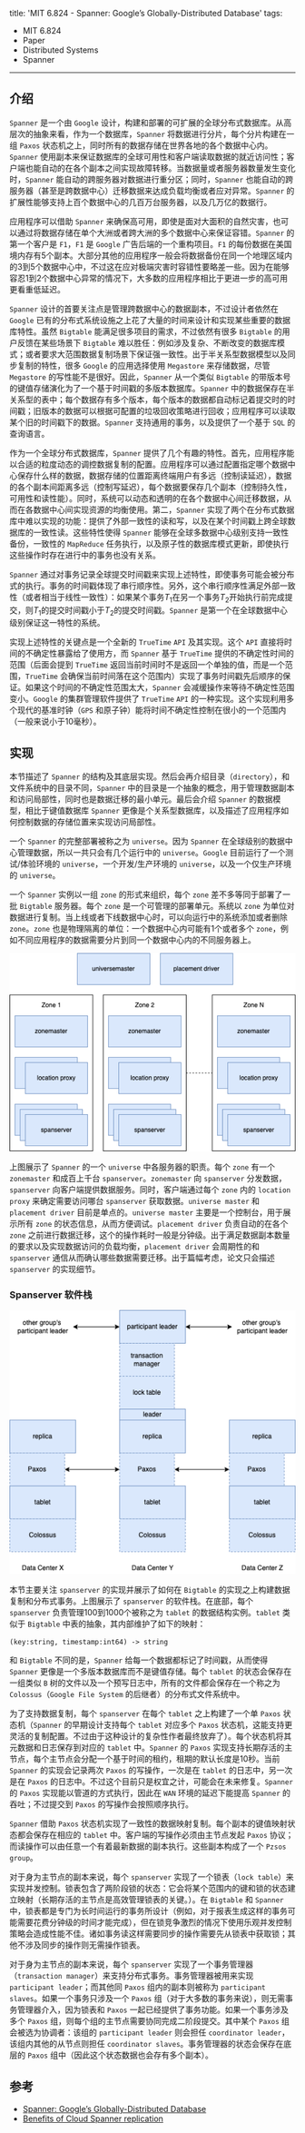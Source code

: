 title: 'MIT 6.824 - Spanner: Google’s Globally-Distributed Database'
tags:
- MIT 6.824
- Paper
- Distributed Systems
- Spanner
---

## 介绍
`Spanner` 是一个由 `Google` 设计，构建和部署的可扩展的全球分布式数据库。从高层次的抽象来看，作为一个数据库，`Spanner` 将数据进行分片，每个分片构建在一组 `Paxos` 状态机之上，同时所有的数据存储在世界各地的各个数据中心内。`Spanner` 使用副本来保证数据库的全球可用性和客户端读取数据的就近访问性；客户端也能自动的在各个副本之间实现故障转移。当数据量或者服务器数量发生变化时，`Spanner` 能自动的跨服务器对数据进行重分区；同时，`Spanner` 也能自动的跨服务器（甚至是跨数据中心）迁移数据来达成负载均衡或者应对异常。`Spanner` 的扩展性能够支持上百个数据中心的几百万台服务器，以及几万亿的数据行。

应用程序可以借助 `Spanner` 来确保高可用，即使是面对大面积的自然灾害，也可以通过将数据存储在单个大洲或者跨大洲的多个数据中心来保证容错。`Spanner` 的第一个客户是 `F1`，`F1` 是 `Google` 广告后端的一个重构项目。`F1` 的每份数据在美国境内存有5个副本。大部分其他的应用程序一般会将数据备份在同一个地理区域内的3到5个数据中心中，不过这在应对极端灾害时容错性要略差一些。因为在能够容忍1到2个数据中心异常的情况下，大多数的应用程序相比于更进一步的高可用更看重低延迟。

`Spanner` 设计的首要关注点是管理跨数据中心的数据副本，不过设计者依然在 `Google` 已有的分布式系统设施之上花了大量的时间来设计和实现某些重要的数据库特性。虽然 `Bigtable` 能满足很多项目的需求，不过依然有很多 `Bigtable` 的用户反馈在某些场景下 `Bigtable` 难以胜任：例如涉及复杂、不断改变的数据库模式；或者要求大范围数据复制场景下保证强一致性。出于半关系型数据模型以及同步复制的特性，很多 `Google` 的应用选择使用 `Megastore` 来存储数据，尽管 `Megastore` 的写性能不是很好。因此，`Spanner` 从一个类似 `Bigtable` 的带版本号的键值存储演化为了一个基于时间戳的多版本数据库。`Spanner` 中的数据保存在半关系型的表中；每个数据存有多个版本，每个版本的数据都自动标记着提交时的时间戳；旧版本的数据可以根据可配置的垃圾回收策略进行回收；应用程序可以读取某个旧的时间戳下的数据。`Spanner` 支持通用的事务，以及提供了一个基于 `SQL` 的查询语言。

作为一个全球分布式数据库，`Spanner` 提供了几个有趣的特性。首先，应用程序能以合适的粒度动态的调控数据复制的配置。应用程序可以通过配置指定哪个数据中心保存什么样的数据，数据存储的位置距离终端用户有多远（控制读延迟），数据的各个副本间距离多远（控制写延迟），每个数据要保存几个副本（控制持久性，可用性和读性能）。同时，系统可以动态和透明的在各个数据中心间迁移数据，从而在各数据中心间实现资源的均衡使用。第二，`Spanner` 实现了两个在分布式数据库中难以实现的功能：提供了外部一致性的读和写，以及在某个时间戳上跨全球数据库的一致性读。这些特性使得 `Spanner` 能够在全球多数据中心级别支持一致性备份，一致性的 `MapReduce` 任务执行，以及原子性的数据库模式更新，即使执行这些操作时存在进行中的事务也没有关系。

`Spanner` 通过对事务记录全球提交时间戳来实现上述特性，即使事务可能会被分布式的执行。事务的时间戳体现了串行顺序性。另外，这个串行顺序性满足外部一致性（或者相当于线性一致性）：如果某个事务$T_1$在另一个事务$T_2$开始执行前完成提交，则$T_1$的提交时间戳小于$T_2$的提交时间戳。`Spanner` 是第一个在全球数据中心级别保证这一特性的系统。

实现上述特性的关键点是一个全新的 `TrueTime` `API` 及其实现。这个 `API` 直接将时间的不确定性暴露给了使用方，而 `Spanner` 基于 `TrueTime` 提供的不确定性时间的范围（后面会提到 `TrueTime` 返回当前时间时不是返回一个单独的值，而是一个范围，`TrueTime` 会确保当前时间落在这个范围内）实现了事务时间戳先后顺序的保证。如果这个时间的不确定性范围太大，`Spanner` 会减缓操作来等待不确定性范围变小。`Google` 的集群管理软件提供了 `TrueTime` `API` 的一种实现。这个实现利用多个现代的基准时钟（`GPS` 和原子钟）能将时间不确定性控制在很小的一个范围内（一般来说小于10毫秒）。

## 实现
本节描述了 `Spanner` 的结构及其底层实现。然后会再介绍目录（`directory`），和文件系统中的目录不同，`Spanner` 中的目录是一个抽象的概念，用于管理数据副本和访问局部性，同时也是数据迁移的最小单元。最后会介绍 `Spanner` 的数据模型，相比于键值数据库 `Spanner` 更像是个关系型数据库，以及描述了应用程序如何控制数据的存储位置来实现访问局部性。

一个 `Spanner` 的完整部署被称之为 `universe`。因为 `Spanner` 在全球级别的数据中心管理数据，所以一共只会有几个运行中的 `universe`。`Google` 目前运行了一个测试/体验环境的 `universe`，一个开发/生产环境的 `universe`，以及一个仅生产环境的 `universe`。

一个 `Spanner` 实例以一组 `zone` 的形式来组织，每个 `zone` 差不多等同于部署了一批 `Bigtable` 服务器。每个 `zone` 是一个可管理的部署单元。系统以 `zone` 为单位对数据进行复制。当上线或者下线数据中心时，可以向运行中的系统添加或者删除 `zone`。`zone` 也是物理隔离的单位：一个数据中心内可能有1个或者多个 `zone`，例如不同应用程序的数据需要分片到同一个数据中心内的不同服务器上。

![alt](/images/spanner-1.png)

上图展示了 `Spanner` 的一个 `universe` 中各服务器的职责。每个 `zone` 有一个 `zonemaster` 和成百上千台 `spanserver`。`zonemaster` 向 `spanserver` 分发数据，`spanserver` 向客户端提供数据服务。同时，客户端通过每个 `zone` 内的 `location proxy` 来确定需要访问哪台 `spanserver` 获取数据。`universe master` 和 `placement driver` 目前是单点的。`universe master` 主要是一个控制台，用于展示所有 `zone` 的状态信息，从而方便调试。`placement driver` 负责自动的在各个 `zone` 之前进行数据迁移，这个的操作耗时一般是分钟级。出于满足数据副本数量的要求以及实现数据访问的负载均衡，`placement driver` 会周期性的和 `spanserver` 通信从而确认哪些数据需要迁移。出于篇幅考虑，论文只会描述 `spanserver` 的实现细节。

### Spanserver 软件栈
![alt](/images/spanner-2.png)

本节主要关注 `spanserver` 的实现并展示了如何在 `Bigtable` 的实现之上构建数据复制和分布式事务。上图展示了 `spanserver` 的软件栈。在底部，每个 `spanserver` 负责管理100到1000个被称之为 `tablet` 的数据结构实例。`tablet` 类似于 `Bigtable` 中表的抽象，其内部维护了如下的映射：

```
(key:string, timestamp:int64) -> string
```

和 `Bigtable` 不同的是，`Spanner` 给每一个数据都标记了时间戳，从而使得 `Spanner` 更像是一个多版本数据库而不是键值存储。每个 `tablet` 的状态会保存在一组类似 `B` 树的文件以及一个预写日志中，所有的文件都会保存在一个称之为 `Colossus`（`Google File System` 的后继者）的分布式文件系统中。

为了支持数据复制，每个 `spanserver` 在每个 `tablet` 之上构建了一个单 `Paxos` 状态机（`Spanner` 的早期设计支持每个 `tablet` 对应多个 `Paxos` 状态机，这能支持更灵活的复制配置。不过由于这种设计的复杂性作者最终放弃了）。每个状态机将其元数据和日志保存到对应的 `tablet` 中。`Spanner` 的 `Paxos` 实现支持长期存活的主节点，每个主节点会分配一个基于时间的租约，租期的默认长度是10秒。当前 `Spanner` 的实现会记录两次 `Paxos` 的写操作，一次是在 `tablet` 的日志中，另一次是在 `Paxos` 的日志中。不过这个目前只是权宜之计，可能会在未来修复。`Spanner` 的 `Paxos` 实现能以管道的方式执行，因此在 `WAN` 环境的延迟下能提高 `Spanner` 的吞吐；不过提交到 `Paxos` 的写操作会按照顺序执行。

`Spanner` 借助 `Paxos` 状态机实现了一致性的数据映射复制。每个副本的键值映射状态都会保存在相应的 `tablet` 中。客户端的写操作必须由主节点发起 `Paxos` 协议；而读操作可以由任意一个有着最新数据的副本执行。这些副本构成了一个 `Pzsos group`。

对于身为主节点的副本来说，每个 `spanserver` 实现了一个锁表（`lock table`）来实现并发控制。锁表包含了两阶段锁的状态：它会将某个范围内的键和锁的状态建立映射（长期存活的主节点是高效管理锁表的关键。）。在 `Bigtable` 和 `Spanner` 中，锁表都是专门为长时间运行的事务所设计（例如，对于报表生成这样的事务可能需要花费分钟级的时间才能完成），但在锁竞争激烈的情况下使用乐观并发控制策略会造成性能不佳。诸如事务读这样需要同步的操作需要先从锁表中获取锁；其他不涉及同步的操作则无需操作锁表。

对于身为主节点的副本来说，每个 `spanserver` 实现了一个事务管理器（`transaction manager`）来支持分布式事务。事务管理器被用来实现 `participant leader`；而其他同 `Paxos` 组内的副本则被称为 `participant slaves`。如果一个事务只涉及一个 `Paxos` 组（对于大多数的事务来说），则无需事务管理器介入，因为锁表和 `Paxos` 一起已经提供了事务功能。如果一个事务涉及多个 `Paxos` 组，则每个组的主节点需要协同完成二阶段提交。其中某个 `Paxos` 组会被选为协调者：该组的 `participant leader` 则会担任 `coordinator leader`，该组内其他的从节点则担任 `coordinator slaves`。事务管理器的状态会保存在底层的 `Paxos` 组中（因此这个状态数据也会存有多个副本）。

## 参考
* [Spanner: Google’s Globally-Distributed Database](https://pdos.csail.mit.edu/6.824/papers/spanner.pdf)
* [Benefits of Cloud Spanner replication](https://cloud.google.com/spanner/docs/replication#benefits_of_cloud_spanner_replication)